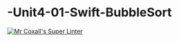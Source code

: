 # -Unit4-01-Swift-BubbleSort
[![Mr Coxall's Super Linter](https://github.com/ICS4U-Programming-AdrijanV/-Unit4-01-Swift-BubbleSort/workflows/Mr%20Coxall's%20Super%20Linter/badge.svg)](https://github.com/ICS4U-Programming-AdrijanV/-Unit4-01-Swift-BubbleSort/actions/)
